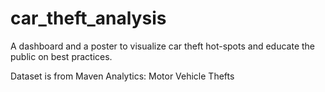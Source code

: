 # car_theft_analysis
A dashboard and a poster to visualize car theft hot-spots and educate the public on best practices.

Dataset is from Maven Analytics: Motor Vehicle Thefts
